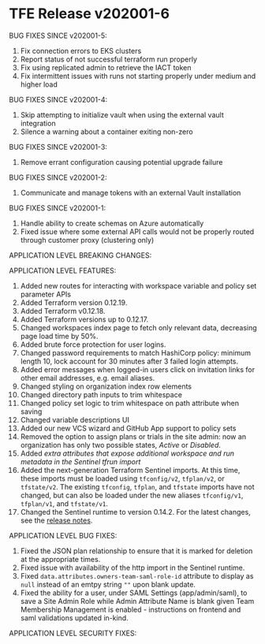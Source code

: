 # TFE Release v202001-6


BUG FIXES SINCE v202001-5:

1. Fix connection errors to EKS clusters
2. Report status of not successful terraform run properly
3. Fix using replicated admin to retrieve the IACT token
4. Fix intermittent issues with runs not starting properly under medium and higher load

BUG FIXES SINCE v202001-4:

1. Skip attempting to initialize vault when using the external vault integration
2. Silence a warning about a container exiting non-zero

BUG FIXES SINCE v202001-3:

1. Remove errant configuration causing potential upgrade failure

BUG FIXES SINCE v202001-2:

1. Communicate and manage tokens with an external Vault installation

BUG FIXES SINCE v202001-1:

1. Handle ability to create schemas on Azure automatically
1. Fixed issue where some external API calls would not be properly routed through customer proxy (clustering only)

APPLICATION LEVEL BREAKING CHANGES:



 APPLICATION LEVEL FEATURES:

1. Added new routes for interacting with workspace variable and policy set parameter APIs
1. Added Terraform version 0.12.19.
1. Added Terraform v0.12.18.
1. Added Terraform versions up to 0.12.17.
1. Changed workspaces index page to fetch only relevant data, decreasing page load time by 50%.
1. Added brute force protection for user logins.
1. Changed password requirements to match HashiCorp policy: minimum length 10, lock account for 30 minutes after 3 failed login attempts.
1. Added error messages when logged-in users click on invitation links for other email addresses, e.g. email aliases.
1. Changed styling on organization index row elements
1. Changed directory path inputs to trim whitespace
1. Changed policy set logic to trim whitespace on path attribute when saving
1. Changed variable descriptions UI
1. Added our new VCS wizard and GitHub App support to policy sets
1. Removed the option to assign plans or trials in the site admin: now an organization has only two possible states, _Active_ or _Disabled_.
1. Added _extra attributes that expose additional workspace and run metadata in the Sentinel tfrun import_
1. Added the next-generation Terraform Sentinel imports. At this time, these imports must be loaded using `tfconfig/v2`, `tfplan/v2`, or `tfstate/v2`. The existing `tfconfig`, `tfplan`, and `tfstate` imports have not changed, but can also be loaded under the new aliases `tfconfig/v1`, `tfplan/v1`, and `tfstate/v1`.
1. Changed the Sentinel runtime to version 0.14.2. For the latest changes, see the [release notes](https://docs.hashicorp.com/sentinel/changelog/#0142-january-15-2020).

 APPLICATION LEVEL BUG FIXES:

1. Fixed the JSON plan relationship to ensure that it is marked for deletion at the appropriate times.
1. Fixed issue with availability of the http import in the Sentinel runtime.
1. Fixed `data.attributes.owners-team-saml-role-id` attribute to display as `null` instead of an emtpy string `""` upon blank update.
1. Fixed the ability for a user, under SAML Settings (app/admin/saml), to save a Site Admin Role while Admin Attribute Name is blank given Team Membership Management is enabled - instructions on frontend and saml validations updated in-kind.


 APPLICATION LEVEL SECURITY FIXES:



